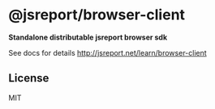 # @jsreport/browser-client

**Standalone distributable jsreport browser sdk**

See docs for details http://jsreport.net/learn/browser-client

## License
MIT
